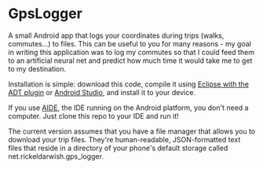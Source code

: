 GpsLogger
=========

A small Android app that logs your coordinates during trips (walks, commutes...) to files. This can be useful to you for many reasons - my goal in writing this application was to log my commutes so that I could feed them to an artificial neural net and predict how much time it would take me to get to my destination.

Installation is simple: download this code, compile it using [Eclipse with the ADT plugin](http://developer.android.com/tools/help/adt.html) or [Android Studio](http://developer.android.com/sdk/installing/studio.html), and install it to your device.

If you use [AIDE](https://play.google.com/store/apps/details?id=com.aide.ui&hl=en), the IDE running on the Android platform, you don't need a computer. Just clone this repo to your IDE and run it!

The current version assumes that you have a file manager that allows you to download your trip files. They're human-readable, JSON-formatted text files that reside in a directory of your phone's default storage called net.rickeldarwish.gps_logger.
